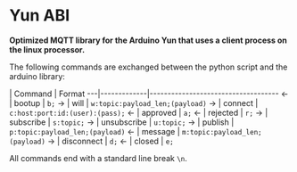 # Yun ABI

**Optimized MQTT library for the Arduino Yun that uses a client process on the linux processor.**

The following commands are exchanged between the python script and the arduino library:

   | Command     | Format
---|-------------|------------------------------------
<- | bootup      | `b;`
-> | will        | `w:topic:payload_len;(payload)`
-> | connect     | `c:host:port:id:(user):(pass);`
<- | approved    | `a;`
<- | rejected    | `r;`
-> | subscribe   | `s:topic;`
-> | unsubscribe | `u:topic;`
-> | publish     | `p:topic:payload_len;(payload)`
<- | message     | `m:topic:payload_len;(payload)`
-> | disconnect  | `d;`
<- | closed      | `e;`

All commands end with a standard line break `\n`.
